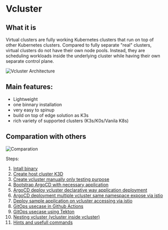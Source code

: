 # Vcluster

## What it is
Virtual clusters are fully working Kubernetes clusters that run on top of other Kubernetes clusters. Compared to fully separate "real" clusters, virtual clusters do not have their own node pools. Instead, they are scheduling workloads inside the underlying cluster while having their own separate control plane.

![Vcluster Architecture](https://www.vcluster.com/docs/media/diagrams/vcluster-architecture.svg)


## Main features:

- Lightweight 
- one binnary installation
- very easy to spinup
- build on top of edge solution as K3s
- rich variety of supported clusters (K3s/K0s/Vanila K8s)

## Comparation with others

![Comparation](https://www.vcluster.com/docs/media/vcluster-comparison.png)


Steps:
1. [Intall binary](./doc/INSTALL.md)
2. [Create host cluster K3D](./doc/HOST-CLUSTER.md)
3. [Create vcluster manually only testing purpose](./doc/VIRTUAL-CLUSTER.md)
4. [Bootstrap ArgoCD with necessary application](./doc/ARGOCD-INSTALL.md)
5. [ArgoCD deploy vcluster declarative way application deployment](./doc/ARGO-DEPLOYMENT.md)
6. [ArgoCD deployment multiple vcluster same namespace expose via istio](./doc/ARGOCD-MULTIPLE-VCLUSTER.md)
7. [Deploy sample application on vcluster accessing via istio](./SAMPLE-APPS-VCLUSTER.md)
8. [GitOps usecase in Github Actions](./doc/PIPELINE-EXAMPLE1.md)
9. [GitOps usecase using Tekton](./doc/PIPELINE-EXAMPLE2.md)
10. [Nesting vcluster (vcluster inside vcluster)](./doc/NESTING-VCLUSTER.md)
11. [Hints and usefull commands](./doc/HINTS.md)